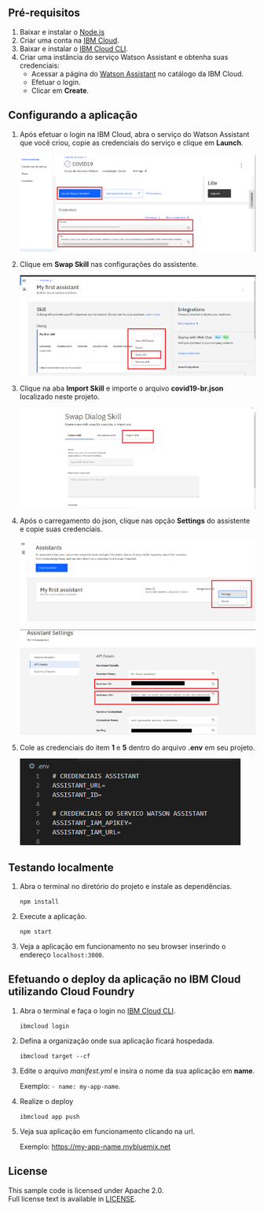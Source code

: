 
## Pré-requisitos

1. Baixar e instalar o [Node.js](https://nodejs.org/en/)
2. Criar uma conta na [IBM Cloud](https://cloud.ibm.com/registration/).
3. Baixar e instalar o [IBM Cloud CLI](https://cloud.ibm.com/docs/cli/index.html#overview).
4. Criar uma instância do serviço Watson Assistant e obtenha suas credenciais:
    - Acessar a página do [Watson Assistant](https://cloud.ibm.com/catalog/services/conversation) no catálogo da IBM Cloud.
    - Efetuar o login.
    - Clicar em  **Create**.
    
## Configurando a aplicação

1. Após efetuar o login na IBM Cloud, abra o serviço do Watson Assistant que você criou, copie as credenciais do serviço e clique em **Launch**.

    ![teste](readme_images/credenciais_servico.PNG)

2. Clique em **Swap Skill** nas configurações do assistente.

    ![teste](readme_images/swap_skill_2.PNG)

3. Clique na aba **Import Skill** e importe o arquivo **covid19-br.json** localizado neste projeto.

    ![import](readme_images/import_skill.PNG)

4. Após o carregamento do json, clique nas opção **Settings** do assistente e copie suas credenciais.

    ![settings](readme_images/assistant_settings.png)

    ![credentials](readme_images/credenciais_assistent.png)

5. Cole as credenciais do item **1** e **5** dentro do arquivo **.env** em seu projeto.

    ![credentials env](readme_images/env.PNG)


## Testando localmente

1. Abra o terminal no diretório do projeto e instale as dependências.

    ```
    npm install
    ```

2. Execute a aplicação.

    ```
    npm start
    ```

3. Veja a aplicação em funcionamento no seu browser inserindo o endereço `localhost:3000`.

## Efetuando o deploy da aplicação no IBM Cloud utilizando Cloud Foundry

1. Abra o terminal e faça o login no [IBM Cloud CLI](https://cloud.ibm.com/docs/cli/index.html#overview).

    ```
    ibmcloud login
    ```

2. Defina a organização onde sua aplicação ficará hospedada.

    ```
    ibmcloud target --cf
    ```

3. Edite o arquivo *manifest.yml* e insira o nome da sua aplicação em **name**.  
  
    Exemplo: `- name: my-app-name`.

4. Realize o deploy

    ```
    ibmcloud app push
    ```

5. Veja sua aplicação em funcionamento clicando na url.  
    
    Exemplo: https://my-app-name.mybluemix.net


## License
This sample code is licensed under Apache 2.0.  
Full license text is available in [LICENSE](LICENSE).
